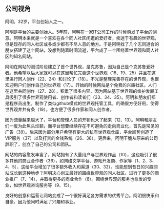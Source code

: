 ## 公司视角

阿明，32岁，平台创始人之一。

阿明是平台的主要创始人。5年前，阿明在一家IT公司工作的时候萌发了平台的创意。阿明本来就是一个喜欢在各个同人社区闲逛的爱好者，痴迷于有趣的世界观，但是现存的同人社区或多或少都有不尽人意的地方。于是阿明找了几个志同道合的朋友搭建了这个网站，没想到随着时间流逝，平台成了一个围绕着世界观和同人社区的知名网站。

阿明在网站的测试阶段建立了首个世界观，是克苏鲁，因为自己是个克苏鲁爱好者。他希望以后大家就可以在这里帮忙完善这个世界观（16、19、25）并且在这里进行同人创作（22、24）和讨论了（18）。不光是整理完善存在的世界观，也很欢迎用户们创作自己的世界观（17）。开始的时候网站是个免费的兴趣社区，人们在这里共同创作（27、28），积累了很多内容，因为网站基于世界观的维护发展工具吸引了很多世界观使用者、创作者和读者们（33、34、35）。阿明和朋友们都是程序员出生，制作了类似github模式的世界观托管工具，的确很方便好用，使得世界观井井有条（19），也方便了很多作家和同人创作者。

因为流量越来越大了，平台和管理人员的开销也大了起来（12、13）。阿明和朋友们一度为此焦头烂额，而平台想要继续存在不可避免的走向商业化，首先是常见的广告（39）。后来因为部分用户希望有更大的私有世界观仓库，平台顺势创造了VIP服务（37）以及打赏的金钱系统（26、38）。更后来，阿明干脆从原来的公司辞职了，创立了自己的公司和团队。

网站的内容愈发丰富了，网站拥有了大量用户与世界观作品（10），这也吸引了很多其他的商业合作者（36），如网络文学平台、游戏开发商、作家等（1、2、3、4、5），这给平台增加了很多额外收入和渠道（30、32）。谁能想到昔日的兴趣网站成长到这种地步？阿明决心创立最好的围绕世界观的同人社区，进行了更多的商业推广（7、14），并取得更多的商业合作（8）。围绕世界观的服务也愈发的专业，如世界观咨询服务等（9、15）。

良好的创意和运营让网站变成了一个很好满足各方需求的优秀平台。阿明很快乐和自豪，因为他同时满足了兴趣和事业。